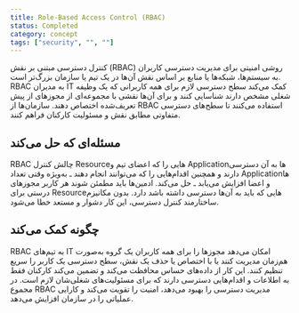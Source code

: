 ```yaml
---
title: Role-Based Access Control (RBAC)
status: Completed
category: concept
tags: ["security", "", ""]
---
```


کنترل دسترسی مبتنی بر نقش (RBAC) روشی امنیتی برای مدیریت دسترسی کاربران به سیستم‌ها، شبکه‌ها یا منابع بر اساس نقش آن‌ها در یک تیم یا سازمان بزرگ‌تر است. RBAC به مدیران IT کمک می‌کند سطح دسترسی لازم برای همه کاربرانی که یک وظیفه شغلی مشخص دارند شناسایی کنند و برای آن‌ها نقشی با مجموعه‌ای از مجوزهای از پیش تعریف‌شده اختصاص دهند. سازمان‌ها از RBAC استفاده می‌کنند تا سطح‌های دسترسی متفاوتی مطابق نقش و مسئولیت کارکنان فراهم کنند.

## مسئله‌ای که حل می‌کند

RBAC چالش کنترل Resourceهایی را که اعضای تیم و Applicationها به آن دسترسی دارند و همچنین اقدام‌هایی را که می‌توانند انجام دهند ـ به‌ویژه وقتی تعداد Applicationها و اعضا افزایش می‌یابد ـ حل می‌کند. ادمین‌ها باید مطمئن شوند هر کاربر مجوزهای درستی برای Resourceهایی که باید به آن‌ها دسترسی داشته باشد دارد. بدون مکانیزم ساختارمند کنترل دسترسی، این کار دشوار و مستعد خطا می‌شود.

## چگونه کمک می‌کند

RBAC به تیم‌های IT امکان می‌دهد مجوزها را برای همه کاربران یک گروه به‌صورت هم‌زمان مدیریت کنند یا با اختصاص یا حذف یک نقش، سطح دسترسی یک کاربر را سریع تنظیم کنند. این کار از داده‌های حساس محافظت می‌کند و تضمین می‌کند کارکنان فقط به اطلاعات و اقدام‌هایی دسترسی دارند که برای مسئولیت‌های شغلی‌شان لازم است. در مجموع RBAC مدیریت دسترسی را بهبود می‌دهد، امنیت را تقویت می‌کند و کارایی عملیاتی را در سازمان افزایش می‌دهد.

